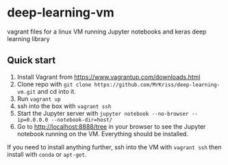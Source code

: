 # deep-learning-vm
vagrant files for a linux VM running Jupyter notebooks and keras deep learning library 

## Quick start 

1. Install Vagrant from https://www.vagrantup.com/downloads.html
2. Clone repo with `git clone https://github.com/MrKriss/deep-learning-vm.git` and cd into it. 
3. Run `vagrant up`
4. ssh into the box with `vagrant ssh`
5. Start the Jupyter server with `jupyter notebook --no-browser --ip=0.0.0.0 --notebook-dir=host/` 
4. Go to [http://localhost:8888/tree](http://localhost:8888/tree) in your browser to see the Jupyter notebook running on the VM. Everything should be installed. 

If you need to install anything further, ssh into the VM with `vagrant ssh` then install with `conda` or `apt-get`.
